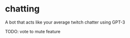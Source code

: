 # chatting
A bot that acts like your average twitch chatter using GPT-3

TODO: 
vote to mute feature
